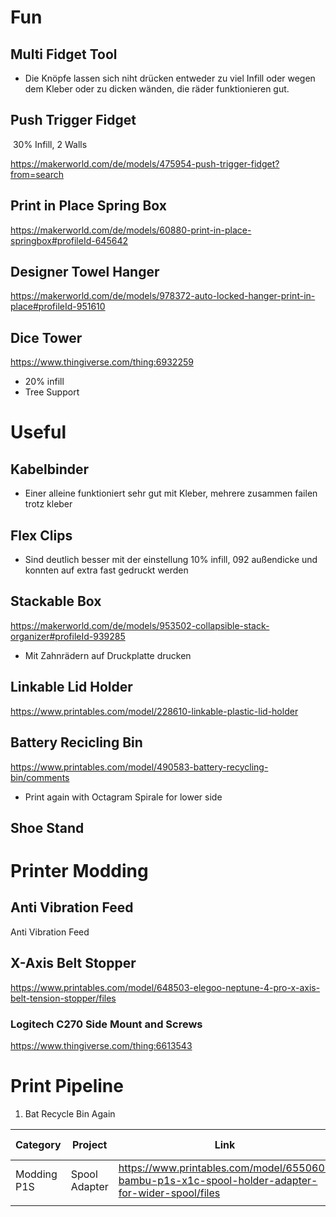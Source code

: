 
# Fun
  
## Multi Fidget Tool

* Die Knöpfe lassen sich niht drücken entweder zu viel Infill oder wegen dem Kleber oder zu dicken wänden, die räder funktionieren gut.
## Push Trigger Fidget

 30% Infill, 2 Walls

https://makerworld.com/de/models/475954-push-trigger-fidget?from=search

## Print in Place Spring Box

https://makerworld.com/de/models/60880-print-in-place-springbox#profileId-645642
## Designer Towel Hanger

https://makerworld.com/de/models/978372-auto-locked-hanger-print-in-place#profileId-951610

## Dice Tower 

https://www.thingiverse.com/thing:6932259

* 20% infill
* Tree Support
# Useful
## Kabelbinder
* Einer alleine funktioniert sehr gut mit Kleber, mehrere zusammen failen trotz kleber
## Flex Clips

* Sind deutlich besser mit der einstellung 10% infill, 092 außendicke und konnten auf extra fast gedruckt werden
## Stackable Box
https://makerworld.com/de/models/953502-collapsible-stack-organizer#profileId-939285
* Mit Zahnrädern auf Druckplatte drucken
## Linkable Lid Holder
https://www.printables.com/model/228610-linkable-plastic-lid-holder
## Battery Recicling Bin
https://www.printables.com/model/490583-battery-recycling-bin/comments
* Print again with Octagram Spirale for lower side
## Shoe Stand

# Printer Modding

## Anti Vibration Feed
Anti Vibration Feed
## X-Axis Belt Stopper
https://www.printables.com/model/648503-elegoo-neptune-4-pro-x-axis-belt-tension-stopper/files
### Logitech C270 Side Mount and Screws

https://www.thingiverse.com/thing:6613543

# Print Pipeline
1. Bat Recycle Bin Again


| Category    | Project       | Link                                                                                             | Print Notes |
| ----------- | ------------- | ------------------------------------------------------------------------------------------------ | ----------- |
| Modding P1S | Spool Adapter | https://www.printables.com/model/655060-bambu-p1s-x1c-spool-holder-adapter-for-wider-spool/files |             |
|             |               |                                                                                                  |             |

